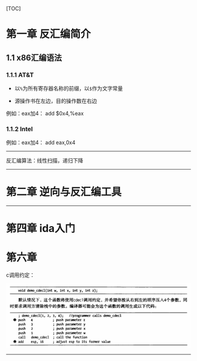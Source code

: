 

[TOC]

# 第一章 反汇编简介

## 1.1 x86汇编语法

### 1.1.1 AT&T

-   以`%`为所有寄存器名称的前缀，以`$`作为文字常量

-   源操作书在左边，目的操作数在右边

例如：eax加4： add $0x4,%eax

### 1.1.2 Intel

例如：eax加4： add eax,0x4

----------

反汇编算法：线性扫描，递归下降

---------

# 第二章 逆向与反汇编工具

-----------------------------

# 第四章 ida入门





# 第六章

c调用约定：

![image-20210610155840640](ida权威指南/image-20210610155840640.png)

--------------

